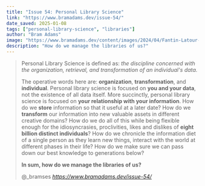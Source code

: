 ```yaml
---
title: "Issue 54: Personal Library Science"
link: "https://www.bramadams.dev/issue-54/"
date_saved: 2025-01-08
tags: ["personal-library-science", "libraries"]
author: "Bram Adams"
image: "https://www.bramadams.dev/content/images/2024/04/Fantin-Latour-Pansies.jpeg"
description: "How do we manage the libraries of us?"
---
```


<blockquote class="quoteback" darkmode="" data-title="Issue%2054%3A%20Personal%20Library%20Science" data-author="@_bramses" cite="https://www.bramadams.dev/issue-54/">
<p>Personal Library Science is defined as: <em>the discipline concerned with the organization, retrieval, and transformation of an individual's data.</em></p><p>The operative words here are: <strong>organization</strong>, <strong>transformation</strong>, and <strong>individual</strong>. Personal library science is focused on <strong>you and your data</strong>, not the existence of all data itself. More succinctly, personal library science is focused on <strong>your relationship with your information</strong>. How do we <strong>store</strong> information so that it useful at a later date? How do we <strong>transform</strong> our information into new valuable assets in different creative domains? How do we do all of this while being flexible enough for the idiosyncrasies, proclivities, likes and dislikes of <strong>eight billion distinct individuals</strong>? How do we chronicle the information diet of a single person as they learn new things, interact with the world at different phases in their life? How do we make sure we can pass down our best knowledge to generations below? </p><p><strong>In sum, how do we manage the libraries of us?</strong></p>
<footer>@_bramses <cite><a href="https://www.bramadams.dev/issue-54/">https://www.bramadams.dev/issue-54/</a></cite></footer>
</blockquote>
<script note="" src="https://cdn.jsdelivr.net/gh/Blogger-Peer-Review/quotebacks@1/quoteback.js"></script>